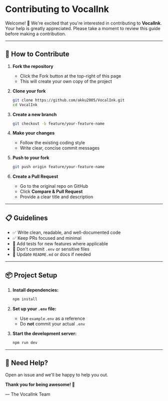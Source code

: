 # Contributing to VocalInk

Welcome! 🎉 We're excited that you're interested in contributing to **VocalInk**. Your help is greatly appreciated. Please take a moment to review this guide before making a contribution.

---

## 🚀 How to Contribute

1. **Fork the repository**
   - Click the Fork button at the top-right of this page
   - This will create your own copy of the project

2. **Clone your fork**
   ```bash
   git clone https://github.com/akku2005/VocalInk.git
   cd VocalInk
   ```

3. **Create a new branch**
   ```bash
   git checkout -b feature/your-feature-name
   ```

4. **Make your changes**
   - Follow the existing coding style
   - Write clear, concise commit messages

5. **Push to your fork**
   ```bash
   git push origin feature/your-feature-name
   ```

6. **Create a Pull Request**
   - Go to the original repo on GitHub
   - Click **Compare & Pull Request**
   - Provide a clear title and description

---

## 📋 Guidelines

- ✅ Write clean, readable, and well-documented code
- ✅ Keep PRs focused and minimal
- 🧪 Add tests for new features where applicable
- 🚫 Don't commit `.env` or sensitive files
- 📝 Update `README.md` or docs if needed

---

## 📦 Project Setup

1. **Install dependencies:**
   ```bash
   npm install
   ```

2. **Set up your `.env` file:**
   - Use `example.env` as a reference
   - Do **not** commit your actual `.env`

3. **Start the development server:**
   ```bash
   npm run dev
   ```

---

## 💬 Need Help?

Open an issue and we'll be happy to help you out.

**Thank you for being awesome! 💚**

— The VocalInk Team